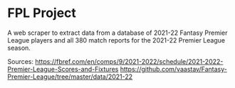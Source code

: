 # FPL Project

A web scraper to extract data from a database of 2021-22 Fantasy Premier League players and all 380 match reports for the 2021-22 Premier League season.

Sources:
https://fbref.com/en/comps/9/2021-2022/schedule/2021-2022-Premier-League-Scores-and-Fixtures
https://github.com/vaastav/Fantasy-Premier-League/tree/master/data/2021-22
